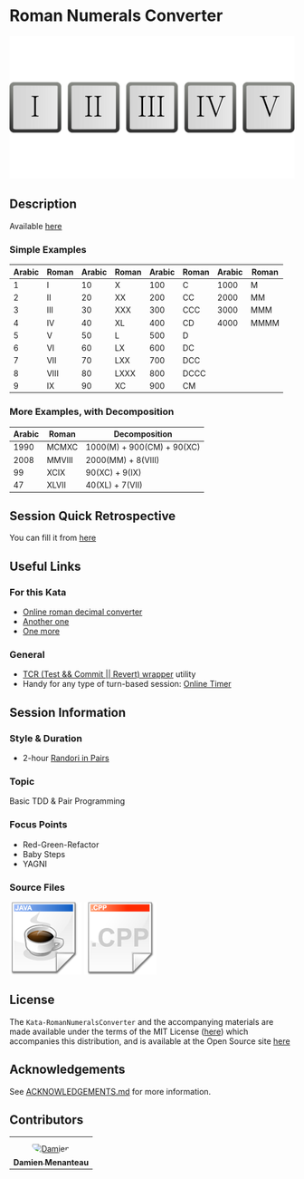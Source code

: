 # Roman Numerals Converter

[![Kata Image](images/RomanNumerals.png)](https://storage.needpix.com/rsynced_images/numerals-35937_1280.png)

## Description

Available [here](http://codingdojo.org/kata/RomanNumerals/)

### Simple Examples

| Arabic | Roman | Arabic | Roman | Arabic | Roman | Arabic | Roman |
| --- | --- | --- | --- | --- | --- | --- | --- |
| 1 | I | 10 | X | 100 | C | 1000 | M |
| 2 | II | 20 | XX | 200 | CC | 2000 | MM |
| 3 | III | 30 | XXX | 300 | CCC | 3000 | MMM |
| 4 | IV | 40 | XL | 400 | CD | 4000 | MMMM |
| 5 | V | 50 | L | 500 | D |
| 6 | VI | 60 | LX | 600 | DC |
| 7 | VII | 70 | LXX | 700 | DCC |
| 8 | VIII | 80 | LXXX | 800 | DCCC |
| 9 | IX | 90 | XC | 900 | CM |

### More Examples, with Decomposition

| Arabic | Roman | Decomposition |
| ------ | ----- | ------------- |
| 1990 | MCMXC | 1000(M)  + 900(CM) + 90(XC) |
| 2008 | MMVIII | 2000(MM) + 8(VIII) |
| 99 | XCIX | 90(XC) + 9(IX) |
| 47 | XLVII | 40(XL) + 7(VII) |

## Session Quick Retrospective

You can fill it from [here](./QuickRetrospective.md)

## Useful Links

### For this Kata

- [Online roman decimal converter](https://www.calculateme.com/roman-numerals/to-roman)
- [Another one](https://www.calculator.org/calculate-online/mathematics/roman-numerals.html)
- [One more](https://goodcalculators.com/roman-numeral-converter/)

### General


- [TCR (Test && Commit || Revert) wrapper](tcr/TCR.md) utility
- Handy for any type of turn-based session: [Online Timer](https://agility.jahed.dev/)

## Session Information

### Style & Duration

- 2-hour [Randori in Pairs](./doc/RandoriInPairs.md)

### Topic

Basic TDD & Pair Programming

### Focus Points

- Red-Green-Refactor
- Baby Steps
- YAGNI

### Source Files

[![Java](./images/LanguageJava.png)](./java)
[![C++](./images/LanguageCpp.png)](./cpp)

## License

The `Kata-RomanNumeralsConverter` and the accompanying materials are made available
under the terms of the MIT License ([here](LICENSE.md)) which accompanies this
distribution, and is available at the Open Source site [here](https://opensource.org/licenses/MIT)

## Acknowledgements

See [ACKNOWLEDGEMENTS.md](./ACKNOWLEDGEMENTS.md) for more information.

## Contributors

<table>
<tr>
    <td align="center" style="word-wrap: break-word; width: 150.0; height: 150.0">
        <a href=https://github.com/mengdaming>
            <img src=https://avatars.githubusercontent.com/u/1313765?v=4 width="100;"  style="border-radius:50%;align-items:center;justify-content:center;overflow:hidden;padding-top:10px" alt=Damien Menanteau/>
            <br />
            <sub style="font-size:14px"><b>Damien Menanteau</b></sub>
        </a>
    </td>
</tr>
</table>
